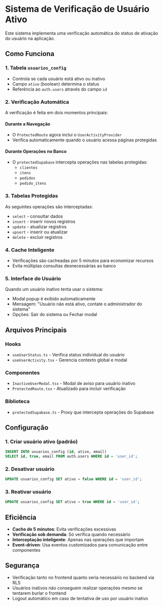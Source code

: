 # Sistema de Verificação de Usuário Ativo

Este sistema implementa uma verificação automática do status de ativação do usuário na aplicação.

## Como Funciona

### 1. Tabela `usuarios_config`
- Controla se cada usuário está ativo ou inativo
- Campo `ativo` (boolean) determina o status
- Referência ao `auth.users` através do campo `id`

### 2. Verificação Automática
A verificação é feita em dois momentos principais:

#### Durante a Navegação
- O `ProtectedRoute` agora inclui o `UserActivityProvider`
- Verifica automaticamente quando o usuário acessa páginas protegidas

#### Durante Operações no Banco
- O `protectedSupabase` intercepta operações nas tabelas protegidas:
  - `clientes`
  - `itens` 
  - `pedidos`
  - `pedido_itens`

### 3. Tabelas Protegidas
As seguintes operações são interceptadas:
- `select` - consultar dados
- `insert` - inserir novos registros
- `update` - atualizar registros
- `upsert` - inserir ou atualizar
- `delete` - excluir registros

### 4. Cache Inteligente
- Verificações são cacheadas por 5 minutos para economizar recursos
- Evita múltiplas consultas desnecessárias ao banco

### 5. Interface do Usuário
Quando um usuário inativo tenta usar o sistema:
- Modal popup é exibido automaticamente
- Mensagem: "Usuário não está ativo, contate o administrador do sistema"
- Opções: Sair do sistema ou Fechar modal

## Arquivos Principais

### Hooks
- `useUserStatus.ts` - Verifica status individual do usuário
- `useUserActivity.tsx` - Gerencia contexto global e modal

### Componentes
- `InactiveUserModal.tsx` - Modal de aviso para usuário inativo
- `ProtectedRoute.tsx` - Atualizado para incluir verificação

### Biblioteca
- `protectedSupabase.ts` - Proxy que intercepta operações do Supabase

## Configuração

### 1. Criar usuário ativo (padrão)
```sql
INSERT INTO usuarios_config (id, ativo, email)
SELECT id, true, email FROM auth.users WHERE id = 'user_id';
```

### 2. Desativar usuário
```sql
UPDATE usuarios_config SET ativo = false WHERE id = 'user_id';
```

### 3. Reativar usuário
```sql
UPDATE usuarios_config SET ativo = true WHERE id = 'user_id';
```

## Eficiência

- **Cache de 5 minutos**: Evita verificações excessivas
- **Verificação sob demanda**: Só verifica quando necessário
- **Interceptação inteligente**: Apenas nas operações que importam
- **Event-driven**: Usa eventos customizados para comunicação entre componentes

## Segurança

- Verificação tanto no frontend quanto seria necessário no backend via RLS
- Usuários inativos não conseguem realizar operações mesmo se tentarem burlar o frontend
- Logout automático em caso de tentativa de uso por usuário inativo
